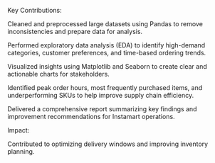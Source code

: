 Key Contributions:

Cleaned and preprocessed large datasets using Pandas to remove inconsistencies and prepare data for analysis.

Performed exploratory data analysis (EDA) to identify high-demand categories, customer preferences, and time-based ordering trends.

Visualized insights using Matplotlib and Seaborn to create clear and actionable charts for stakeholders.

Identified peak order hours, most frequently purchased items, and underperforming SKUs to help improve supply chain efficiency.

Delivered a comprehensive report summarizing key findings and improvement recommendations for Instamart operations.

Impact:

Contributed to optimizing delivery windows and improving inventory planning.
